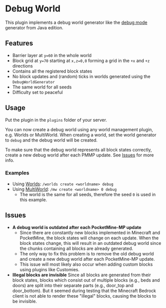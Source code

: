 # Debug World

This plugin implements a debug world generator like the [debug mode](https://minecraft.wiki/w/Debug_mode) generator from
Java edition.

## Features

- Barrier layer at `y=60` in the whole world
- Block grid at `y=70` starting at `x,z=0,0` forming a grid in the `+x` and `+z` directions
- Contains all the registered block states
- No block updates and (random) ticks in worlds generated using the `DebugWorldGenerator`
- The same world for all seeds
- Difficulty set to peaceful

## Usage

Put the plugin in the `plugins` folder of your server.

You can now create a debug world using any world management plugin, e.g. Worlds or MultiWorld.
When creating a world, set the world generator to `debug` and the debug world will be created.

To make sure that the debug world represents all block states correctly, create a new debug world after each PMMP
update.
See [Issues](#issues) for more info.

### Examples

- Using [Worlds](https://poggit.pmmp.io/p/worlds): `/worlds create <worldname> debug`
- Using [MultiWorld](https://poggit.pmmp.io/p/MultiWorld/2.1.1): `/mw create <worldname> 0 debug`
    - The world is the same for all seeds, therefore the seed `0` is used in this example.

## Issues

- **A debug world is outdated after each PocketMine-MP update**
    - Since there are constantly new blocks implemented in Minecraft and PocketMine, the block states will change on
      each update.
      When the block states change, this will result in an outdated debug world since the chunks containing all blocks
      are already generated.
    - The only way to fix this problem is to remove the old debug world and create a new debug world after each
      PocketMine-MP update.
    - This issue will most likely also occur when adding custom blocks using plugins like Customies.
- **Illegal blocks are invisible**
  Since all blocks are generated from their block states, blocks which consist out of multiple blocks (e.g., beds and
  doors) are split into their separate parts (e.g., door_top and door_bottom).
  But it seemed during testing that the Minecraft Bedrock client is not able to render these "illegal" blocks, causing
  the blocks to be invisible.